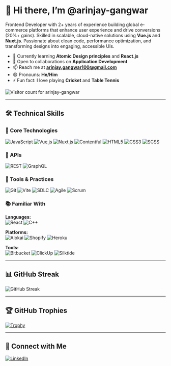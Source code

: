 # 👋 Hi there, I’m @arinjay-gangwar

Frontend Developer with 2+ years of experience building global e-commerce platforms that enhance user experience and drive conversions (20%+ gains). Skilled in scalable, cloud-native solutions using **Vue.js** and **Nuxt.js**. Passionate about clean code, performance optimization, and transforming designs into engaging, accessible UIs.

- 🌱 Currently learning **Atomic Design principles** and **React.js**
- 🤝 Open to collaborations on **Application Development**
- 📫 Reach me at **arinjay.gangwar100@gmail.com**
- 😄 Pronouns: **He/Him**
- ⚡ Fun fact: I love playing **Cricket** and **Table Tennis**

![Visitor count for arinjay-gangwar](https://komarev.com/ghpvc/?username=arinjay-gangwar&style=for-the-badge)

---

## 🛠 Technical Skills

### 🔧 Core Technologies  
![JavaScript](https://img.shields.io/badge/JavaScript-F7DF1E?logo=javascript&logoColor=black&style=for-the-badge)  ![Vue.js](https://img.shields.io/badge/Vue.js-35495E?logo=vue.js&logoColor=4FC08D&style=for-the-badge)  ![Nuxt.js](https://img.shields.io/badge/Nuxt.js-00DC82?logo=nuxt&logoColor=white&style=for-the-badge)  ![Contentful](https://img.shields.io/badge/Contentful-2478CC?logo=contentful&logoColor=white&style=for-the-badge)  ![HTML5](https://img.shields.io/badge/HTML5-E34F26?logo=html5&logoColor=white&style=for-the-badge)  ![CSS3](https://img.shields.io/badge/CSS3-1572B6?logo=css3&logoColor=white&style=for-the-badge)  ![SCSS](https://img.shields.io/badge/SCSS-CC6699?logo=sass&logoColor=white&style=for-the-badge)

### 📡 APIs  
![REST](https://img.shields.io/badge/REST-02569B?&style=for-the-badge)  ![GraphQL](https://img.shields.io/badge/GraphQL-E10098?logo=graphql&logoColor=white&style=for-the-badge)

### 🧰 Tools & Practices  
![Git](https://img.shields.io/badge/Git-F05032?logo=git&logoColor=white&style=for-the-badge)  ![Vite](https://img.shields.io/badge/Vite-646CFF?logo=vite&logoColor=white&style=for-the-badge)  ![SDLC](https://img.shields.io/badge/SDLC-007ACC?logo=azuredevops&logoColor=white&style=for-the-badge)  ![Agile](https://img.shields.io/badge/Agile-0277BD?logo=scrumalliance&logoColor=white&style=for-the-badge)  ![Scrum](https://img.shields.io/badge/Scrum-6DB33F?logo=agile&logoColor=white&style=for-the-badge)

### 📚 Familiar With  
**Languages:**  
![React](https://img.shields.io/badge/React-20232A?logo=react&logoColor=61DAFB&style=for-the-badge)  ![C++](https://img.shields.io/badge/C++-00599C?logo=c%2B%2B&logoColor=white&style=for-the-badge)

**Platforms:**  
![Alokai](https://img.shields.io/badge/Alokai-00DC82?logo=vue.js&logoColor=white&style=for-the-badge)  ![Shopify](https://img.shields.io/badge/Shopify-7AB55C?logo=shopify&logoColor=white&style=for-the-badge)  ![Heroku](https://img.shields.io/badge/Heroku-430098?logo=heroku&logoColor=white&style=for-the-badge)

**Tools:**  
![Bitbucket](https://img.shields.io/badge/Bitbucket-0052CC?logo=bitbucket&logoColor=white&style=for-the-badge)  ![ClickUp](https://img.shields.io/badge/ClickUp-7B68EE?logo=clickup&logoColor=white&style=for-the-badge)  ![Silktide](https://img.shields.io/badge/Silktide-0000FF?logo=silktide&logoColor=white&style=for-the-badge)

---

## 📊 GitHub Streak

![GitHub Streak](https://github-readme-streak-stats.herokuapp.com/?user=arinjay-gangwar&theme=highcontrast&show_icons=true&short_numbers=true&exclude_days=Sat%2CSun)

---

## 🏆 GitHub Trophies

[![Trophy](https://github-profile-trophy.vercel.app/?username=arinjay-gangwar&rank=-?&theme=gruvbox&margin-w=10&no-frame=true&row=1)](https://github.com/ryo-ma/github-profile-trophy)

---

## 🔗 Connect with Me

[![LinkedIn](https://img.shields.io/badge/LinkedIn-0A66C2?logo=linkedin&logoColor=white&style=for-the-badge)](https://www.linkedin.com/in/arinjay-gangwar)

<!---
arinjay-gangwar/arinjay-gangwar is a ✨ special ✨ repository because its `README.md` (this file) appears on your GitHub profile.
You can click the Preview link to take a look at your changes.
--->
